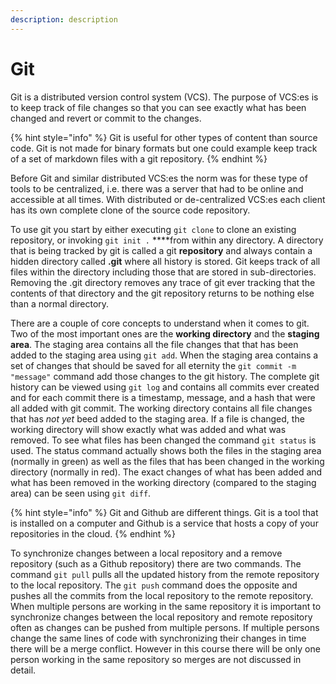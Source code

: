 ```yaml
---
description: description
---
```


# Git

Git is a distributed version control system \(VCS\). The purpose of VCS:es is to keep track of file changes so that you can see exactly what has been changed and revert or commit to the changes.

{% hint style="info" %}
Git is useful for other types of content than source code. Git is not made for binary formats but one could example keep track of a set of markdown files with a git repository.
{% endhint %}

Before Git and similar distributed VCS:es the norm was for these type of tools to be centralized, i.e. there was a server that had to be online and accessible at all times. With distributed or de-centralized VCS:es each client has its own complete clone of the source code repository.

 To use git you start by either executing `git clone` to clone an existing repository, or invoking `git init .` ****from within any directory. A directory that is being tracked by git is called a git **repository** and always contain a hidden directory called **.git** where all history is stored. Git keeps track of all files within the directory including those that are stored in sub-directories. Removing the .git directory removes any trace of git ever tracking that the contents of that directory and the git repository returns to be nothing else than a normal directory.

There are a couple of core concepts to understand when it comes to git. Two of the most important ones are the **working directory** and the **staging area**. The staging area contains all the file changes that that has been added to the staging area using `git add`. When the staging area contains a set of changes that should be saved for all eternity the `git commit -m "message"` command add those changes to the git history. The complete git history can be viewed using `git log` and contains all commits ever created and for each commit there is a timestamp, message, and a hash that were all added with git commit. The working directory contains all file changes that has _not yet_ beed added to the staging area. If a file is changed, the working directory will show exactly what was added and what was removed. To see what files has been changed the command `git status` is used. The status command actually shows both the files in the staging area \(normally in green\) as well as the files that has been changed in the working directory \(normally in red\). The exact changes of what has been added and what has been removed in the working directory \(compared to the staging area\) can be seen using `git diff`.

{% hint style="info" %}
Git and Github are different things. Git is a tool that is installed on a computer and Github is a service that hosts a copy of your repositories in the cloud.
{% endhint %}

To synchronize changes between a local repository and a remove repository \(such as a Github repository\) there are two commands. The command `git pull` pulls all the updated history from the remote repository to the local repository. The `git push` command does the opposite and pushes all the commits from the local repository to the remote repository. When multiple persons are working in the same repository it is important to synchronize changes between the local repository and remote repository often as changes can be pushed from multiple persons. If multiple persons change the same lines of code with synchronizing their changes in time there will be a merge conflict. However in this course there will be only one person working in the same repository so merges are not discussed in detail.

